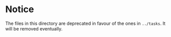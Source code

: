 # Notice

The files in this directory are deprecated in favour of the ones in `../tasks`. 
It will be removed eventually.
